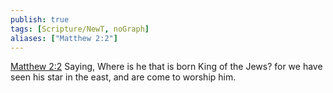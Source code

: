 ```yaml
---
publish: true
tags: [Scripture/NewT, noGraph]
aliases: ["Matthew 2:2"]
---
```

[Matthew 2:2](https://churchofjesuschrist.org/study/scriptures/nt/matt/2?lang=eng&id=p2#p2) Saying, Where is he that is born King of the Jews? for we have seen his star in the east, and are come to worship him.
